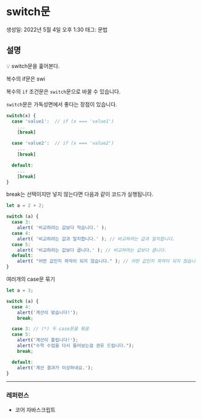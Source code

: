 # switch문

생성일: 2022년 5월 4일 오후 1:30
태그: 문법

## 설명

<aside>
💡 switch문을 훑어본다.

</aside>

복수의 if문은 swi

복수의 `if` 조건문은 `switch`문으로 바꿀 수 있습니다.

`switch`문은 가독성면에서 좋다는 장점이 있습니다.

```jsx
switch(x) {
  case 'value1':  // if (x === 'value1')
    ...
    [break]

  case 'value2':  // if (x === 'value2')
    ...
    [break]

  default:
    ...
    [break]
}
```

break는 선택이지만 넣지 않는다면 다음과 같이 코드가 실행됩니다.

```jsx
let a = 2 + 2;

switch (a) {
  case 3:
    alert( '비교하려는 값보다 작습니다.' );
  case 4: 
    alert( '비교하려는 값과 일치합니다.' ); // 비교하려는 값과 일치합니다.
  case 5: 
    alert( '비교하려는 값보다 큽니다.' ); // 비교하려는 값보다 큽니다.
  default:
    alert( "어떤 값인지 파악이 되지 않습니다." ); // 어떤 값인지 파악이 되지 않습니다.
}
```

여러개의 case문 묶기

```jsx
let a = 3;

switch (a) {
  case 4:
    alert('계산이 맞습니다!');
    break;

  case 3: // (*) 두 case문을 묶음
  case 5:
    alert('계산이 틀립니다!');
    alert("수학 수업을 다시 들어보는걸 권유 드립니다.");
    break;

  default:
    alert('계산 결과가 이상하네요.');
}
```

---

### 레퍼런스

- 코어 자바스크립트
